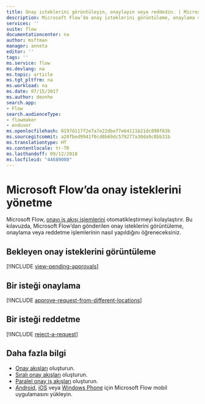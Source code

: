 ```yaml
---
title: Onay isteklerini görüntüleyin, onaylayın veya reddedin. | Microsoft Docs
description: Microsoft Flow’da onay isteklerini görüntüleme, onaylama veya reddetme işlemlerinin nasıl yapıldığını öğrenin.
services: ''
suite: flow
documentationcenter: na
author: msftman
manager: anneta
editor: ''
tags: ''
ms.service: flow
ms.devlang: na
ms.topic: article
ms.tgt_pltfrm: na
ms.workload: na
ms.date: 07/15/2017
ms.author: deonhe
search.app:
- Flow
search.audienceType:
- flowmaker
- enduser
ms.openlocfilehash: 0197d117f2e7a7e22dbe77e64111b21dc890f83b
ms.sourcegitcommit: a20fbed9941f0cd8b69dc579277a30da9c8bb31b
ms.translationtype: HT
ms.contentlocale: tr-TR
ms.lasthandoff: 09/12/2018
ms.locfileid: "44689008"
---
```

# <a name="manage-approval-requests-in-microsoft-flow"></a>Microsoft Flow’da onay isteklerini yönetme
Microsoft Flow, [onayı iş akışı işlemlerini](modern-approvals.md) otomatikleştirmeyi kolaylaştırır. Bu kılavuzda, Microsoft Flow’dan gönderilen onay isteklerini görüntüleme, onaylama veya reddetme işlemlerinin nasıl yapıldığını öğreneceksiniz.

## <a name="view-pending-approval-requests"></a>Bekleyen onay isteklerini görüntüleme
[!INCLUDE [view-pending-approvals](includes/view-pending-approvals.md)]

## <a name="approve-a-request"></a>Bir isteği onaylama
[!INCLUDE [approve-request-from-different-locations](includes/approve-request-from-different-locations.md)]

## <a name="reject-a-request"></a>Bir isteği reddetme
[!INCLUDE [reject-a-request](includes/reject-a-request.md)]

## <a name="learn-more"></a>Daha fazla bilgi
* [Onay akışları](modern-approvals.md) oluşturun.
* [Sıralı onay akışları](sequential-modern-approvals.md) oluşturun.
* [Paralel onay iş akışları](parallel-modern-approvals.md) oluşturun.
* [Android](https://aka.ms/flowmobiledocsandroid), [iOS](https://aka.ms/flowmobiledocsios) veya [Windows Phone](https://aka.ms/flowmobilewindows) için Microsoft Flow mobil uygulamasını yükleyin.

